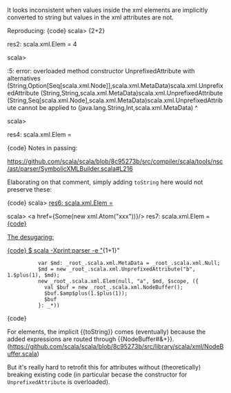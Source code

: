 It looks inconsistent when values inside the xml elements are implicitly converted to string but values in the xml attributes are not.

Reproducing:
{code}
scala> <x>{2+2}</x>
 
res2: scala.xml.Elem = <x>4</x>

scala> <x y={2+2} />

<console>:5: error: overloaded method constructor UnprefixedAttribute
with alternatives 
(String,Option[Seq[scala.xml.Node]],scala.xml.MetaData)scala.xml.UnprefixedAttribute 
<and> 
(String,String,scala.xml.MetaData)scala.xml.UnprefixedAttribute 
<and> (String,Seq[scala.xml.Node],scala.xml.MetaData)scala.xml.UnprefixedAttribute cannot be applied to (java.lang.String,Int,scala.xml.MetaData)
       <x y={2+2} />
        ^

scala> <x y={(2+2).toString} /> 
 
res4: scala.xml.Elem = <x y="4"></x>

{code}
Notes in passing:

https://github.com/scala/scala/blob/8c95273b/src/compiler/scala/tools/nsc/ast/parser/SymbolicXMLBuilder.scala#L216

Elaborating on that comment, simply adding `toString` here would not preserve these:

{code}
scala> <a href={None}/>
res6: scala.xml.Elem = <a/>

scala> <a href={Some(new xml.Atom("xxx"))}/>
res7: scala.xml.Elem = <a href="xxx"/>
{code}

The desugaring:

{code}
$ scala -Xprint:parser -e "<a b={1+1}>{1+1}</a>"

              var $md: _root_.scala.xml.MetaData = _root_.scala.xml.Null;
              $md = new _root_.scala.xml.UnprefixedAttribute("b", 1.$plus(1), $md);
              new _root_.scala.xml.Elem(null, "a", $md, $scope, ({
                val $buf = new _root_.scala.xml.NodeBuffer();
                $buf.$amp$plus(1.$plus(1));
                $buf
              }: _*))
{code}

For elements, the implicit {{toString}} comes (eventually) because the added expressions are routed through {{NodeBuffer#&+}}.(https://github.com/scala/scala/blob/8c95273b/src/library/scala/xml/NodeBuffer.scala)

But it's really hard to retrofit this for attributes without (theoretically) breaking existing code (in particular becase the constructor for `UnprefixedAttribute` is overloaded).

